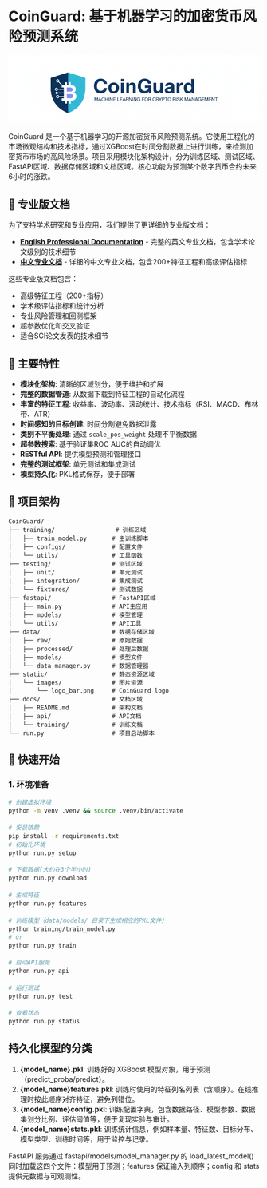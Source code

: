# CoinGuard: 基于机器学习的加密货币风险预测系统

<img src="static/images/logo_bar.png"/>

CoinGuard 是一个基于机器学习的开源加密货币风险预测系统。它使用工程化的市场微观结构和技术指标，通过XGBoost在时间分割数据上进行训练，来检测加密货币市场的高风险场景。项目采用模块化架构设计，分为训练区域、测试区域、FastAPI区域、数据存储区域和文档区域。核心功能为预测某个数字货币合约未来6小时的涨跌。

## 📖 专业版文档

为了支持学术研究和专业应用，我们提供了更详细的专业版文档：

- **[English Professional Documentation](README_EN.md)** - 完整的英文专业文档，包含学术论文级别的技术细节
- **[中文专业文档](README_CN.md)** - 详细的中文专业文档，包含200+特征工程和高级评估指标

这些专业版文档包含：
- 高级特征工程（200+指标）
- 学术级评估指标和统计分析
- 专业风险管理和回测框架
- 超参数优化和交叉验证
- 适合SCI论文发表的技术细节

## 🚀 主要特性

- **模块化架构**: 清晰的区域划分，便于维护和扩展
- **完整的数据管道**: 从数据下载到特征工程的自动化流程
- **丰富的特征工程**: 收益率、波动率、滚动统计、技术指标（RSI、MACD、布林带、ATR）
- **时间感知的目标创建**: 时间分割避免数据泄露
- **类别不平衡处理**: 通过 `scale_pos_weight` 处理不平衡数据
- **超参数搜索**: 基于验证集ROC AUC的自动调优
- **RESTful API**: 提供模型预测和管理接口
- **完整的测试框架**: 单元测试和集成测试
- **模型持久化**: PKL格式保存，便于部署

## 📁 项目架构

```
CoinGuard/
├── training/                 # 训练区域
│   ├── train_model.py       # 主训练脚本
│   ├── configs/             # 配置文件
│   └── utils/               # 工具函数
├── testing/                 # 测试区域
│   ├── unit/                # 单元测试
│   ├── integration/         # 集成测试
│   └── fixtures/            # 测试数据
├── fastapi/                 # FastAPI区域
│   ├── main.py              # API主应用
│   ├── models/              # 模型管理
│   └── utils/               # API工具
├── data/                    # 数据存储区域
│   ├── raw/                 # 原始数据
│   ├── processed/           # 处理后数据
│   ├── models/              # 模型文件
│   └── data_manager.py      # 数据管理器
├── static/                  # 静态资源区域
│   └── images/              # 图片资源
│       └── logo_bar.png     # CoinGuard logo
├── docs/                    # 文档区域
│   ├── README.md            # 架构文档
│   ├── api/                 # API文档
│   └── training/            # 训练文档
└── run.py                   # 项目启动脚本
```

## 🚀 快速开始

### 1. 环境准备

```bash
# 创建虚拟环境
python -m venv .venv && source .venv/bin/activate

# 安装依赖
pip install -r requirements.txt
# 初始化环境
python run.py setup

# 下载数据(大约在3个半小时)
python run.py download

# 生成特征
python run.py features

# 训练模型（data/models/ 目录下生成相应的PKL文件）
python training/train_model.py
# or
python run.py train 

# 启动API服务
python run.py api

# 运行测试
python run.py test

# 查看状态
python run.py status
```

## 持久化模型的分类

1. **{model_name}.pkl**: 训练好的 XGBoost 模型对象，用于预测（predict_proba/predict）。
2. **{model_name}features.pkl**: 训练时使用的特征列名列表（含顺序）。在线推理时按此顺序对齐特征，避免列错位。
3. **{model_name}config.pkl**: 训练配置字典，包含数据路径、模型参数、数据集划分比例、评估阈值等，便于复现实验与审计。
4. **{model_name}stats.pkl**: 训练统计信息，例如样本量、特征数、目标分布、模型类型、训练时间等，用于监控与记录。

FastAPI 服务通过 fastapi/models/model_manager.py 的 load_latest_model() 同时加载这四个文件：模型用于预测；features 保证输入列顺序；config 和 stats 提供元数据与可观测性。